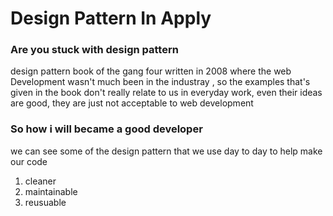 # Design Pattern In Apply



### Are you stuck with design pattern 

design pattern book of the gang four written in 2008 where the web Development wasn't much been in the industray ,
so the examples that's given in the book don't really relate to us in everyday work, even their ideas are good, they are just not acceptable to web development

### So how i will became a good developer 
we can see some of the design pattern that we use day to day to help make our code 
1. cleaner
2. maintainable 
3. reusuable 
